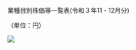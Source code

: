 業種目別株価等一覧表(令和３年11・12月分)

（単位：円）

![](https://www.nta.go.jp/tmp/dd067cfb-7847-4fa3-b2be-b24cc491bef1/images/654f52a0acac556fe90ba76ee163c9b5636db40a36acd4b176eae591a3d27f5d.jpg)